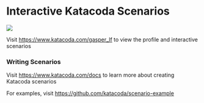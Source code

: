 # Interactive Katacoda Scenarios

[![](http://shields.katacoda.com/katacoda/gasper_lf/count.svg)](https://www.katacoda.com/gasper_lf "Get your profile on Katacoda.com")

Visit https://www.katacoda.com/gasper_lf to view the profile and interactive scenarios

### Writing Scenarios
Visit https://www.katacoda.com/docs to learn more about creating Katacoda scenarios

For examples, visit https://github.com/katacoda/scenario-example
